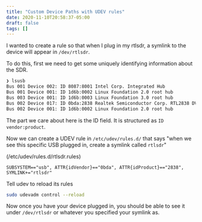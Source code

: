 ```yaml
---
title: "Custom Device Paths with UDEV rules"
date: 2020-11-10T20:58:37-05:00
draft: false
tags: []
---
```


I wanted to create a rule so that when I plug in my rtlsdr, a symlink to the device will appear in `/dev/rtlsdr`.

To do this, first we need to get some uniquely identifying information about the SDR.

```bash
❯ lsusb
Bus 001 Device 002: ID 8087:8001 Intel Corp. Integrated Hub
Bus 001 Device 001: ID 1d6b:0002 Linux Foundation 2.0 root hub
Bus 003 Device 001: ID 1d6b:0003 Linux Foundation 3.0 root hub
Bus 002 Device 017: ID 0bda:2838 Realtek Semiconductor Corp. RTL2838 DVB-T
Bus 002 Device 001: ID 1d6b:0002 Linux Foundation 2.0 root hub
```

The part we care about here is the ID field. It is structured as `ID vendor:product`.

Now we can create a UDEV rule in `/etc/udev/rules.d/` that says "when we see this specific USB plugged in, create a symlink called `rtlsdr`"

(/etc/udev/rules.d/rtlsdr.rules)

```
SUBSYSTEM=="usb", ATTR{idVendor}=="0bda", ATTR{idProduct}=="2838", SYMLINK+="rtlsdr"
```

Tell udev to reload its rules

```bash
sudo udevadm control --reload
```

Now once you have your device plugged in, you should be able to see it under `/dev/rtlsdr` or whatever you specified your symlink as.